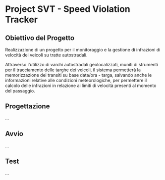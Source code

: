 # Project SVT - Speed Violation Tracker

## Obiettivo del Progetto

Realizzazione di un progetto per il monitoraggio e la gestione di infrazioni di velocità dei veicoli su tratte autostradali. 

Attraverso l'utilizzo di varchi autostradali geolocalizzati, muniti di strumenti per il tracciamento delle targhe dei veicoli, il sistema permetterà la memorizzazione dei transiti su base data/ora - targa, salvando anche le informazioni relative alle condizioni meteorologiche, per permettere il calcolo delle infrazioni in relazione ai limiti di velocità presenti al momento del passaggio.

## Progettazione

...

## Avvio

...

## Test

...
